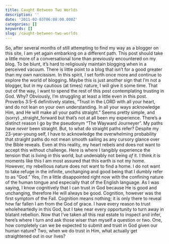 ```yaml
---
title: Caught Between Two Worlds
description: ''
date: '2011-02-03T06:08:00.000Z'
categories: []
keywords: []
slug: /caught-between-two-worlds
---
```

So, after several months of still attempting to find my way as a blogger on this site, I am yet again embarking on a different path. This post should take a little more of a conversational tone than previously encountered on my blog. To be blunt, it’s hard to religiously maintain blogging when in a perceived vacuum. There is little point to a blog that isn’t for a good greater than my own narcissism. In this spirit, I set forth once more and continue to explore the world of blogging. Maybe this is just another sign that I’m not a blogger, but in my cautious (at times) nature, I will give it some time.
That out of the way, I want to spend the rest of this post contemplating trusting in God. Why? Obviously, I’m struggling at least a little even in this post. Proverbs 3:5–6 definitively states, “Trust in the LORD with all your heart, and do not lean on your own understanding. In all your ways acknowledge Him, and He will make all your paths straight.” Seems pretty simple, and (sorry) _straight_forward but that’s not at all been my experience. There’s a distinct reason I go by the pseudonym “The Wayward Journeyer”. My paths have _never_ been straight. But, to what do straight paths refer?
Despite my 23-year-young self, I have to acknowledge the overwhelming probability that straight paths do not mean smooth sailing as any cursory glance over the Bible reveals. Even at this reality, my heart rebels and does not want to accept this without challenge. Here is where I tangibly experience the tension that is living _in_ this world, but undeniably not being _of_ it. I think it is moments like this I am most assured that this earth is not my home.
However, my rebellious nature does not want to find a home. I do not want to take refuge in the infinite, unchanging and good being that I dumbly refer to as “God.” Yes, I’m a little disappointed right now with the confining nature of the human tongue and especially that of the English language. As I was saying, I know cognitively that I can trust in God because He is good and unchanging, therefore He will always be good. Cognition, however was the first symptom of the Fall. Cognition means nothing; it is only there to reveal how far fallen I am from the God of grace. I have every reason to trust wholeheartedly in this God, but I take near every opportunity to turn away in blatant rebellion.
Now that I’ve taken all this real estate to inspect and infer, here’s where I turn and ask those wiser than myself a question or two. One, how completely can we be expected to submit and trust in God given our human nature? Two, when we do trust in Him, what actually get straightened out in our lives?

